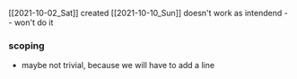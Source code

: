 [[2021-10-02_Sat]] created
[[2021-10-10_Sun]] doesn't work  as intendend - - won't do it

### scoping
- maybe not trivial, because we will have to add a line